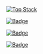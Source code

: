 

<!--
**kewon96/kewon96** is a ✨ _special_ ✨ repository because its `README.md` (this file) appears on your GitHub profile.

Here are some ideas to get you started:

- 🔭 I’m currently working on ...
- 🌱 I’m currently learning ...
- 👯 I’m looking to collaborate on ...
- 🤔 I’m looking for help with ...
- 💬 Ask me about ...
- 📫 How to reach me: ...
- 😄 Pronouns: ...
- ⚡ Fun fact: ...
-->

[![Top Stack](https://widget.realdeveloper.pro/api/top?stack=Vue.js,Spring,Pinia)](https://github.com/kewon96)

[![Badge](https://widget.realdeveloper.pro/api/badge?title=Languages&badges=JavaScript,Java,TypeScript)](https://github.com/kewon96)

[![Badge](https://widget.realdeveloper.pro/api/badge?title=Framework&badges=Vue.js,Spring,Nuxt)](https://github.com/kewon96)

[![Badge](https://widget.realdeveloper.pro/api/badge?title=Etc...&badges=Docker,Git)](https://github.com/kewon96)
